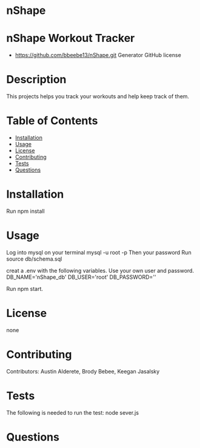 # nShape
# nShape Workout Tracker
* https://github.com/bbeebe13/nShape.git Generator GitHub license

# Description
This projects helps you track your workouts and help keep track of them.

# Table of Contents 
* [Installation](#installation)
* [Usage](#usage)
* [License](#license)
* [Contributing](#contributing)
* [Tests](#tests)
* [Questions](#questions)


# Installation
Run npm install

# Usage
Log into mysql on your terminal
mysql -u root -p
Then your password
Run source db/schema.sql

creat a .env with the following variables. Use your own user and password.
DB_NAME='nShape_db'
DB_USER='root'
DB_PASSWORD=''

Run npm start.

# License
none

# Contributing
​Contributors: Austin Alderete, Brody Bebee, Keegan Jasalsky

# Tests
The following is needed to run the test: node sever.js

# Questions